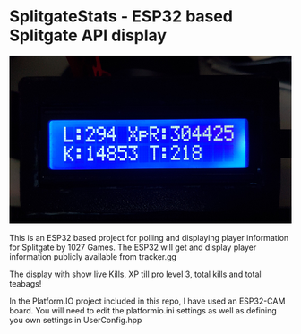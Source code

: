 # SplitgateStats - ESP32 based Splitgate API display

<img src="img/SplitgateStats.jpg" Height="300" >

This is an ESP32 based project for polling and displaying player information for Splitgate by 1027 Games.
The ESP32 will get and display player information publicly available from tracker.gg

The display with show live Kills, XP till pro level 3, total kills and total teabags!

In the Platform.IO project included in this repo, I have used an ESP32-CAM board.
You will need to edit the platformio.ini settings as well as defining you own settings in UserConfig.hpp
